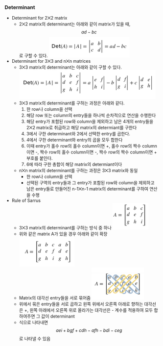 ### Determinant
- Determinant for 2⨉2 matrix
  - 2⨉2 matrix의 determinant는 아래와 같이 matrix가 있을 때, $$ad-bc$$로 구할 수 있다.
  ![alt text](./images/Determinant-Determinant%201.png)
- Determinant for 3⨉3 and n⨉n matrices
  - 3⨉3 matrix의 determinant는 아래와 같이 구할 수 있다.
  ![alt text](./images/Determinant-Determinant%202.png)
  - 3⨉3 matrix의 determinant를 구하는 과정은 아래와 같다.
    1. 한 row나 column을 선택
    2. 해당 row 또는 column의 entry들을 하나씩 순차적으로 연산을 수행한다
    3. 해당 entry가 포함된 row와 column을 제외하고 남은 4개의 entry들을 2⨉2 matrix로 취급하고 해당 matrix의 determiant를 구한다
    4. 3에서 구한 determinant와 2에서 선택한 entry를 곱한다.
    5. 4에서 구한 determinant와 entry의 곱을 모두 합한다
    6. 이때 entry가 홀수 row의 홀수 column이면 +, 홀수 row의 짝수 column이면 -, 짝수 row의 홀수 column이면 -, 짝수 row의 짝수 column이면 + 부호를 붙인다.
    7. 6에 따라 구한 총합이 해당 matrix의 determiant이다
  - n⨉n matrix의 determinant를 구하는 과정은 3⨉3 matrix와 동일
    - 한 row나 column을 선택
    - 선택된 구역의 entry들과 그 entry가 포함된 row와 column을 제외하고 남은 entry들로 만들어진 n-1⨉n-1 matrix의 determinant를 구하여 연산을 수행
- Rule of Sarrus
  - 3⨉3 matrix의 determinant를 구하는 방식 중 하나
  ![alt text](./images/Determinant-Determinant%203.png)
  - 위와 같은 matrix A가 있을 경우 아래와 같이 확장
  ![alt text](./images/Determinant-Determinant%204.png)
  - Matrix의 대각선 entry들을 서로 묶어줌 
  ![alt text](./images/Determinant-Determinant%205.png)
  - 위에서 묶은 entry들을 서로 곱하고 왼쪽 위에서 오른쪽 아래로 향하는 대각선은 +, 왼쪽 아래에서 오른쪽 위로 올라가는 대각선은 - 계수를 적용하여 모두 합하여주면 그 값이 determinant
  - 식으로 나타내면 $$aei+bgf+cdh-afh-bdi-ceg$$로 나타낼 수 있음